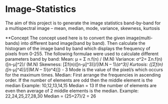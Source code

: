 # Image-Statistics

The aim of this project is to generate the image statistics band-by-band for a multispectral image – mean, median, mode, variance, skewness, kurtosis

**Concept
The concept used here is to convert the given image(multi-bands) into different band image(band by band). Then calculate the histogram of the image band by band which displays the frequency of pixels from 0-255. The following formulae were used to calculate different parameters band by band:
Mean: μ = Σ n.f(n) / (M.N)
Variance: σ^2= Σn.f(n)([n-μ]^2)/ (M.N)
Skewness: [Σf(n)([n-μ]^3)]/[(M.N – 1)*(σ^3)]
Kurtosis: {[Σf(n)([n-μ]^4)]/[(M.N – 1)*(σ^4)]} - 3
Mode is the value of the pixel/s which occurs for the maximum times.
Median: First arrange the frequencies in ascending order. If the number of elements are odd then the middle element is the median
Example: 10,12,13,14,15
Median = 13
If the number of elements are even then average of 2 middle elements is the median.
Example: 22,24,25,27,28,30 Median = (25+27)/2 = 26
